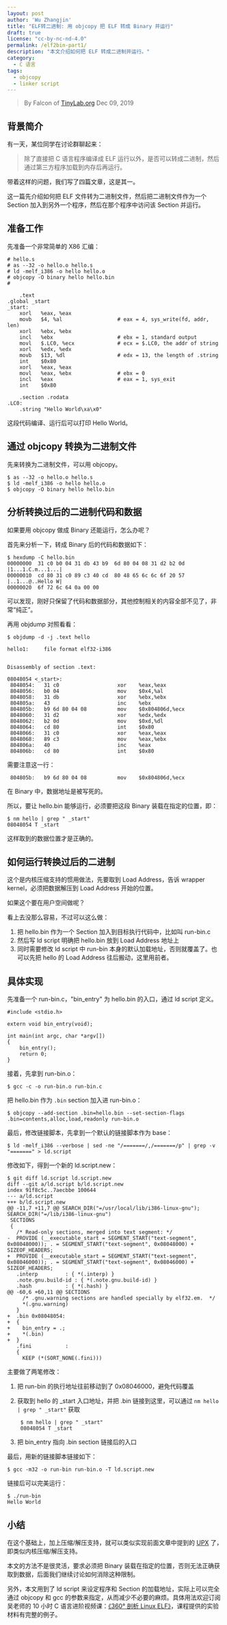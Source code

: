 ```yaml
---
layout: post
author: 'Wu Zhangjin'
title: "ELF转二进制: 用 objcopy 把 ELF 转成 Binary 并运行"
draft: true
license: "cc-by-nc-nd-4.0"
permalink: /elf2bin-part1/
description: "本文介绍如何把 ELF 转成二进制并运行。"
category:
  - C 语言
tags:
  - objcopy
  - linker script
---
```


> By Falcon of [TinyLab.org][1]
> Dec 09, 2019

## 背景简介

有一天，某位同学在讨论群聊起来：

> 除了直接把 C 语言程序编译成 ELF 运行以外，是否可以转成二进制，然后通过第三方程序加载到内存后再运行。

带着这样的问题，我们写了四篇文章，这是其一。

这一篇先介绍如何把 ELF 文件转为二进制文件，然后把二进制文件作为一个 Section 加入到另外一个程序，然后在那个程序中访问该 Section 并运行。

## 准备工作

先准备一个非常简单的 X86 汇编：

    # hello.s
    # as --32 -o hello.o hello.s
    # ld -melf_i386 -o hello hello.o
    # objcopy -O binary hello hello.bin
    #

        .text
    .global _start
    _start:
        xorl   %eax, %eax
        movb   $4, %al                  # eax = 4, sys_write(fd, addr, len)
        xorl   %ebx, %ebx
        incl   %ebx                     # ebx = 1, standard output
        movl   $.LC0, %ecx              # ecx = $.LC0, the addr of string
        xorl   %edx, %edx
        movb   $13, %dl                 # edx = 13, the length of .string
        int    $0x80
        xorl   %eax, %eax
        movl   %eax, %ebx               # ebx = 0
        incl   %eax                     # eax = 1, sys_exit
        int    $0x80

        .section .rodata
    .LC0:
        .string "Hello World\xa\x0"

这段代码编译、运行后可以打印 Hello World。

## 通过 objcopy 转换为二进制文件

先来转换为二进制文件，可以用 objcopy。


    $ as --32 -o hello.o hello.s
    $ ld -melf_i386 -o hello hello.o
    $ objcopy -O binary hello hello.bin

## 分析转换过后的二进制代码和数据

如果要用 objcopy 做成 Binary 还能运行，怎么办呢？

首先来分析一下，转成 Binary 后的代码和数据如下：

    $ hexdump -C hello.bin
    00000000  31 c0 b0 04 31 db 43 b9  6d 80 04 08 31 d2 b2 0d  |1...1.C.m...1...|
    00000010  cd 80 31 c0 89 c3 40 cd  80 48 65 6c 6c 6f 20 57  |..1...@..Hello W|
    00000020  6f 72 6c 64 0a 00 00

可以发现，刚好只保留了代码和数据部分，其他控制相关的内容全部不见了，非常“纯正”。

再用 objdump 对照看看：

    $ objdump -d -j .text hello

    hello1:     file format elf32-i386


    Disassembly of section .text:

    08048054 <_start>:
     8048054:	31 c0                	xor    %eax,%eax
     8048056:	b0 04                	mov    $0x4,%al
     8048058:	31 db                	xor    %ebx,%ebx
     804805a:	43                   	inc    %ebx
     804805b:	b9 6d 80 04 08       	mov    $0x804806d,%ecx
     8048060:	31 d2                	xor    %edx,%edx
     8048062:	b2 0d                	mov    $0xd,%dl
     8048064:	cd 80                	int    $0x80
     8048066:	31 c0                	xor    %eax,%eax
     8048068:	89 c3                	mov    %eax,%ebx
     804806a:	40                   	inc    %eax
     804806b:	cd 80                	int    $0x80

需要注意这一行：

     804805b:	b9 6d 80 04 08       	mov    $0x804806d,%ecx

在 Binary 中，数据地址是被写死的。

所以，要让 hello.bin 能够运行，必须要把这段 Binary 装载在指定的位置，即：

    $ nm hello | grep " _start"
    08048054 T _start

这样取到的数据位置才是正确的。

## 如何运行转换过后的二进制

这个是内核压缩支持的惯用做法，先要取到 Load Address，告诉 wrapper kernel，必须把数据解压到 Load Address 开始的位置。

如果这个要在用户空间做呢？

看上去没那么容易，不过可以这么做：

1. 把 hello.bin 作为一个 Section 加入到目标执行代码中，比如叫 run-bin.c
2. 然后写 ld script 明确把 hello.bin 放到 Load Address 地址上
3. 同时需要修改 ld script 中 run-bin 本身的默认加载地址，否则就覆盖了。也可以先把 hello 的 Load Address 往后搬动，这里用前者。

## 具体实现

先准备一个 run-bin.c，"bin_entry" 为 hello.bin 的入口，通过 ld script 定义。

    #include <stdio.h>

    extern void bin_entry(void);

    int main(int argc, char *argv[])
    {
    	bin_entry();
    	return 0;
    }

接着，先拿到 run-bin.o：

    $ gcc -c -o run-bin.o run-bin.c

把 hello.bin 作为 `.bin` section 加入进 run-bin.o：

    $ objcopy --add-section .bin=hello.bin --set-section-flags .bin=contents,alloc,load,readonly run-bin.o

最后，修改链接脚本，先拿到一个默认的链接脚本作为 base：

    $ ld -melf_i386 --verbose | sed -ne "/=======/,/=======/p" | grep -v "=======" > ld.script

修改如下，得到一个新的 ld.script.new：

    $ git diff ld.script ld.script.new
    diff --git a/ld.script b/ld.script.new
    index 91f8c5c..7aecbbe 100644
    --- a/ld.script
    +++ b/ld.script.new
    @@ -11,7 +11,7 @@ SEARCH_DIR("=/usr/local/lib/i386-linux-gnu"); SEARCH_DIR("=/lib/i386-linux-gnu")
     SECTIONS
     {
       /* Read-only sections, merged into text segment: */
    -  PROVIDE (__executable_start = SEGMENT_START("text-segment", 0x08048000)); . = SEGMENT_START("text-segment", 0x08048000) + SIZEOF_HEADERS;
    +  PROVIDE (__executable_start = SEGMENT_START("text-segment", 0x08046000)); . = SEGMENT_START("text-segment", 0x08046000) + SIZEOF_HEADERS;
       .interp         : { *(.interp) }
       .note.gnu.build-id : { *(.note.gnu.build-id) }
       .hash           : { *(.hash) }
    @@ -60,6 +60,11 @@ SECTIONS
         /* .gnu.warning sections are handled specially by elf32.em.  */
         *(.gnu.warning)
       }
    +  .bin 0x08048054:
    +  {
    +    bin_entry = .;
    +    *(.bin)
    +  }
       .fini           :
       {
         KEEP (*(SORT_NONE(.fini)))

主要做了两笔修改：

1. 把 run-bin 的执行地址往前移动到了 0x08046000，避免代码覆盖
2. 获取到 hello 的 _start 入口地址，并把 .bin 链接到这里，可以通过 `nm hello | grep " _start"` 获取

        $ nm hello | grep " _start"
        08048054 T _start

3. 把 bin_entry 指向 .bin section 链接后的入口

最后，用新的链接脚本链接如下：

    $ gcc -m32 -o run-bin run-bin.o -T ld.script.new

链接后可以完美运行：

    $ ./run-bin
    Hello World

## 小结

在这个基础上，加上压缩/解压支持，就可以类似实现前面文章中提到的 [UPX](https://upx.github.io/) 了，即类似内核压缩/解压支持。

本文的方法不是很灵活，要求必须把 Binary 装载在指定的位置，否则无法正确获取到数据，后面我们继续讨论如何消除这种限制。

另外，本文用到了 ld script 来设定程序和 Section 的加载地址，实际上可以完全通过 objcopy 和 gcc 的参数来指定，从而减少不必要的麻烦。具体用法欢迎订阅吴老师的 10 小时 C 语言进阶视频课：[《360° 剖析 Linux ELF》](https://w.url.cn/s/AMcKZ3a)，课程提供的实验材料有完整的例子。

[1]: http://tinylab.org
